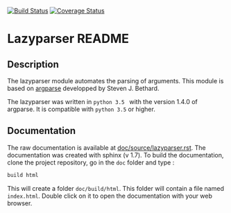 [![Build Status](https://travis-ci.com/NFontrodona/Lazyparser.svg?token=kVsLPqgGYaJqBE1Jazyp&branch=master)](https://travis-ci.com/NFontrodona/Lazyparser)
[![Coverage Status](https://coveralls.io/repos/github/NFontrodona/Lazyparser/badge.svg?branch=master)](https://coveralls.io/github/NFontrodona/Lazyparser?branch=master)

# Lazyparser README

## Description

The lazyparser module automates the parsing of arguments. 
This module is based on [argparse](https://docs.python.org/3.5/library/argparse.html) developped by Steven J. Bethard.

The lazyparser was written in ``python 3.5 `` with the version 1.4.0 of argparse.
It is compatible with ``python 3.5`` or higher.

## Documentation

The raw documentation is available at [doc/source/lazyparser.rst](https://github.com/NFontrodona/Lazyparser/blob/master/doc/source/lazyparser.rst).
The documentation was created with sphinx (v 1.7).
To build the documentation, clone the project repository, go in the `doc` folder and type :

```sh
build html
```

This will create a folder `doc/build/html`. This folder will contain a file named ``index.html``. Double click on it to open the documentation with your web browser. 
